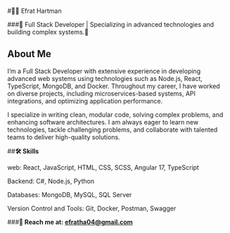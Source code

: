 #👩‍💻 Efrat Hartman

###🌟 Full Stack Developer | Specializing in advanced technologies and building complex systems.🌟

## **About Me**

I’m a Full Stack Developer with extensive experience in developing advanced web systems using technologies such as Node.js, React, TypeScript, MongoDB, and Docker. Throughout my career, I have worked on diverse projects, including microservices-based systems, API integrations, and optimizing application performance.

I specialize in writing clean, modular code, solving complex problems, and enhancing software architectures. I am always eager to learn new technologies, tackle challenging problems, and collaborate with talented teams to deliver high-quality solutions.

##**🛠 Skills**

web: React, JavaScript, HTML, CSS, SCSS, Angular 17, TypeScript 

Backend: C#, Node.js, Python

Databases: MongoDB, MySQL, SQL Server

Version Control and Tools: Git, Docker, Postman, Swagger


###**📧 Reach me at: efratha04@gmail.com**
